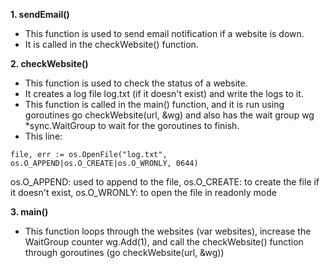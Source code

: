 ****1. sendEmail()****
- This function is used to send email notification if a website is down.
- It is called in the checkWebsite() function.

****2. checkWebsite()****
- This function is used to check the status of a website.
- It creates a log file log.txt (if it doesn't exist) and write the logs to it.
- This function is called in the main() function, and it is run using goroutines go checkWebsite(url, &wg) and also has
the wait group wg *sync.WaitGroup to wait for the goroutines to finish.
- This line:
```shell
file, err := os.OpenFile("log.txt", os.O_APPEND|os.O_CREATE|os.O_WRONLY, 0644)
```
os.O_APPEND: used to append to the file, os.O_CREATE: to create the file if it doesn't exist,
os.O_WRONLY: to open the file in readonly mode

****3. main()****
- This function loops through the websites (var websites), increase the WaitGroup counter wg.Add(1), and call
the checkWebsite() function through goroutines (go checkWebsite(url, &wg))